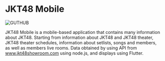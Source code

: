 # JKT48 Mobile

![GUTHUB ](https://github.com/user-attachments/assets/1c56cfd2-89a0-4ec4-b97c-3f724769107c)

JKT48 Mobile is a mobile-based application that contains many information about JKT48. Starting from information about JKT48 and JKT48 theater, JKT48 theater schedules, information about setlists, songs and members, as well as members live rooms. Data obtained by using API from www.jkt48showroom.com using node.js, and displays using Flutter.


